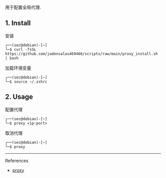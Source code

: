 用于配置全局代理.

## 1. Install

安装

```
┌──(sec@debian)-[~]
└─$ curl -fsSL https://github.com/jadensalas469466/scripts/raw/main/proxy_install.sh | bash
```

加载环境变量

```
┌──(sec@debian)-[~]
└─$ source ~/.zshrc
```

## 2. Usage

配置代理

```
┌──(sec@debian)-[~]
└─$ proxy <ip:port>
```

取消代理

```
┌──(sec@debian)-[~]
└─$ proxy
```

---

References

- [proxy](https://github.com/jadensalas469466/tools/raw/main/other/proxy.sh)

